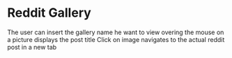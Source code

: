 # Reddit Gallery

The user can insert the gallery name he want to view
overing the mouse on a picture displays the post title
Click on image navigates to the actual reddit post in a new tab
